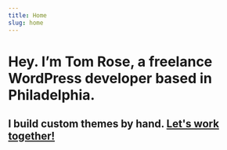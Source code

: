 ```yaml
---
title: Home
slug: home
---
```


<div class="intro">
  <h1>Hey. I’m Tom Rose, a freelance WordPress developer based in Philadelphia.</h1>
  <h2>I build custom themes by hand. <a href="/contact">Let's work together!</a></h2>
</div>
